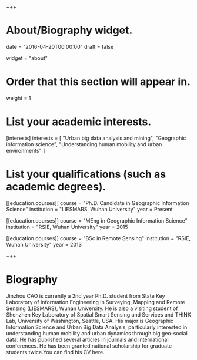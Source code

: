 +++
# About/Biography widget.

date = "2016-04-20T00:00:00"
draft = false

widget = "about"

# Order that this section will appear in.
weight = 1

# List your academic interests.
[interests]
  interests = [
    "Urban big data analysis and mining",
    "Geographic information science",
    "Understanding human mobility and urban environments"
  ]

# List your qualifications (such as academic degrees).
[[education.courses]]
  course = "Ph.D. Candidate in Geographic Information Science"
  institution = "LIESMARS, Wuhan University"
  year = Present

[[education.courses]]
  course = "MEng in Geographic Information Science"
  institution = "RSIE, Wuhan University"
  year = 2015

[[education.courses]]
  course = "BSc in Remote Sensing"
  institution = "RSIE, Wuhan University"
  year = 2013
 
+++

# Biography

Jinzhou CAO is currently a 2nd year Ph.D. student from State Key Laboratory of Information Engineering in Surveying, Mapping and Remote Sensing (LIESMARS), Wuhan University. He is also a visiting student of Shenzhen Key Laboratory of Spatial Smart Sensing and Services and THINK Lab, University of Washington, Seattle, USA. His major is Geographic Information Science and Urban Big Data Analysis, particularly interested in understanding human mobility and urban dynamics through big geo-social data. He has published several articles in journals and international conferences. He has been granted national scholarship for graduate students twice.You can find his CV here.
